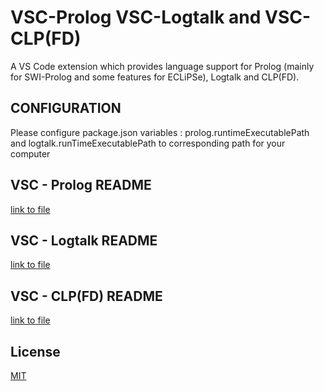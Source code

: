 # VSC-Prolog VSC-Logtalk and VSC-CLP(FD)

A VS Code extension which provides language support for Prolog (mainly for SWI-Prolog and some features for ECLiPSe), Logtalk and CLP(FD). 

## CONFIGURATION

Please configure package.json variables : prolog.runtimeExecutablePath and logtalk.runTimeExecutablePath to corresponding path for your computer

## VSC - Prolog README

[link to file](https://github.com/xavierdever/extension-lgt-pl-clp/blob/main/README-PROLOG.md)

## VSC - Logtalk README

[link to file](https://github.com/xavierdever/extension-lgt-pl-clp/blob/main/README-LOGTALK.md)

## VSC - CLP(FD) README

[link to file](https://github.com/xavierdever/extension-lgt-pl-clp/blob/main/README-CLP.md)

## License

  [MIT](http://www.opensource.org/licenses/mit-license.php)
